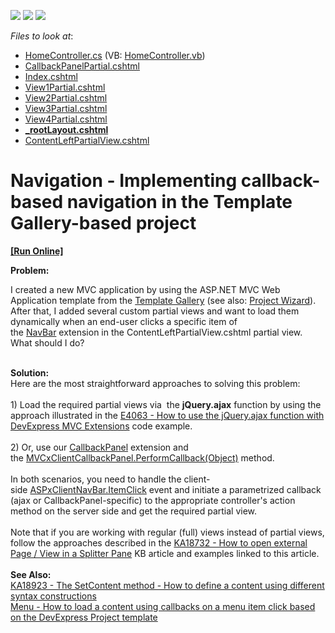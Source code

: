 <!-- default badges list -->
![](https://img.shields.io/endpoint?url=https://codecentral.devexpress.com/api/v1/VersionRange/128552987/21.2.4%2B)
[![](https://img.shields.io/badge/Open_in_DevExpress_Support_Center-FF7200?style=flat-square&logo=DevExpress&logoColor=white)](https://supportcenter.devexpress.com/ticket/details/T357692)
[![](https://img.shields.io/badge/📖_How_to_use_DevExpress_Examples-e9f6fc?style=flat-square)](https://docs.devexpress.com/GeneralInformation/403183)
<!-- default badges end -->
<!-- default file list -->
*Files to look at*:

* [HomeController.cs](./CS/Controllers/HomeController.cs) (VB: [HomeController.vb](./VB/Controllers/HomeController.vb))
* [CallbackPanelPartial.cshtml](./CS/Views/Home/CallbackPanelPartial.cshtml)
* [Index.cshtml](./CS/Views/Home/Index.cshtml)
* [View1Partial.cshtml](./CS/Views/Home/View1Partial.cshtml)
* [View2Partial.cshtml](./CS/Views/Home/View2Partial.cshtml)
* [View3Partial.cshtml](./CS/Views/Home/View3Partial.cshtml)
* [View4Partial.cshtml](./CS/Views/Home/View4Partial.cshtml)
* **[_rootLayout.cshtml](./CS/Views/Shared/_rootLayout.cshtml)**
* [ContentLeftPartialView.cshtml](./CS/Views/Shared/ContentLeftPartialView.cshtml)
<!-- default file list end -->
# Navigation - Implementing callback-based navigation in the Template Gallery-based project
<!-- run online -->
**[[Run Online]](https://codecentral.devexpress.com/t357692)**
<!-- run online end -->


<strong>Problem:</strong><br>
<p>I created a new MVC application by using the ASP.NET MVC Web Application template from the <a href="https://documentation.devexpress.com/#AspNet/CustomDocument11613">Template Gallery</a> (see also: <a href="https://documentation.devexpress.com/#AspNet/CustomDocument11614">Project Wizard</a>). After that, I added several custom partial views and want to load them dynamically when an end-user clicks a specific item of the <a href="https://documentation.devexpress.com/#AspNet/CustomDocument9004">NavBar</a> extension in the ContentLeftPartialView.cshtml partial view. What should I do?</p>
<br><strong>Solution:</strong><br>Here are the most straightforward approaches to solving this problem:<br><br>1) Load the required partial views via  the <strong>jQuery.ajax</strong> function by using the approach illustrated in the <a href="https://www.devexpress.com/Support/Center/p/E4063">E4063 - How to use the jQuery.ajax function with DevExpress MVC Extensions</a> code example. <br><br>2) Or, use our <a href="https://documentation.devexpress.com/#AspNet/CustomDocument9000">CallbackPanel</a> extension and the <a href="https://documentation.devexpress.com/#AspNet/DevExpressWebMVCScriptsMVCxClientCallbackPanel_PerformCallbacktopic(2wupCg)">MVCxClientCallbackPanel.PerformCallback(Object)</a> method.<br><br>In both scenarios, you need to handle the client-side <a href="https://documentation.devexpress.com/#AspNet/DevExpressWebScriptsASPxClientNavBar_ItemClicktopic">ASPxClientNavBar.ItemClick</a> event and initiate a parametrized callback (ajax or CallbackPanel-specific) to the appropriate controller's action method on the server side and get the required partial view.<br><br>Note that if you are working with regular (full) views instead of partial views, follow the approaches described in the <a href="https://www.devexpress.com/Support/Center/p/KA18732">KA18732 - How to open external Page / View in a Splitter Pane</a> KB article and examples linked to this article.<br><br><strong>See Also:</strong><br><a href="https://www.devexpress.com/Support/Center/p/KA18923">KA18923 - The SetContent method - How to define a content using different syntax constructions</a><br><a href="https://www.devexpress.com/Support/Center/p/E5019">Menu - How to load a content using callbacks on a menu item click based on the DevExpress Project template</a>

<br/>


